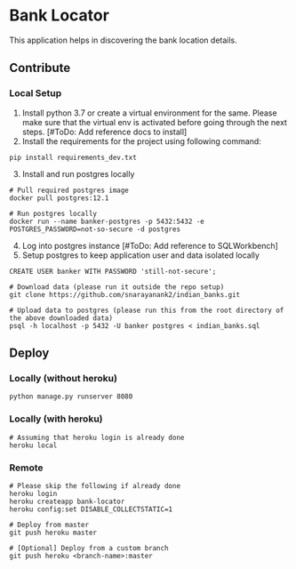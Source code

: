 # Bank Locator
This application helps in discovering the bank location details.

## Contribute

### Local Setup

1. Install python 3.7 or create a virtual environment for the same. Please make sure that the virtual env is activated before going through the next steps. [#ToDo: Add reference docs to install]
2. Install the requirements for the project using following command:
```
pip install requirements_dev.txt
```
3. Install and run postgres locally
```
# Pull required postgres image
docker pull postgres:12.1

# Run postgres locally
docker run --name banker-postgres -p 5432:5432 -e POSTGRES_PASSWORD=not-so-secure -d postgres
```
4. Log into postgres instance [#ToDo: Add reference to SQLWorkbench]
5. Setup postgres to keep application user and data isolated locally
```
CREATE USER banker WITH PASSWORD 'still-not-secure';

# Download data (please run it outside the repo setup)
git clone https://github.com/snarayanank2/indian_banks.git

# Upload data to postgres (please run this from the root directory of the above downloaded data)
psql -h localhost -p 5432 -U banker postgres < indian_banks.sql
```

## Deploy

### Locally (without heroku)
```
python manage.py runserver 8080
```

### Locally (with heroku)
```
# Assuming that heroku login is already done
heroku local
```

### Remote
```
# Please skip the following if already done
heroku login
heroku createapp bank-locator
heroku config:set DISABLE_COLLECTSTATIC=1

# Deploy from master
git push heroku master

# [Optional] Deploy from a custom branch
git push heroku <branch-name>:master
```